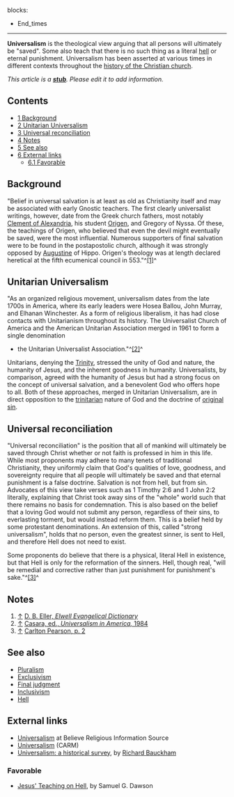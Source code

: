 blocks:
- End_times
---
**Universalism** is the theological view arguing that all persons
will ultimately be "saved". Some also teach that there is no such
thing as a literal [hell](Hell "Hell") or eternal punishment.
Universalism has been asserted at various times in different
contexts throughout the
[history of the Christian church](Church_history "Church history").

*This article is a **[stub](http://www.theopedia.com/Category:Theopedia_stubs "Category:Theopedia stubs")**. Please edit it to add information.*
## Contents

-   [1 Background](#Background)
-   [2 Unitarian Universalism](#Unitarian_Universalism)
-   [3 Universal reconciliation](#Universal_reconciliation)
-   [4 Notes](#Notes)
-   [5 See also](#See_also)
-   [6 External links](#External_links)
    -   [6.1 Favorable](#Favorable)


## Background

"Belief in universal salvation is at least as old as Christianity
itself and may be associated with early Gnostic teachers. The first
clearly universalist writings, however, date from the Greek church
fathers, most notably
[Clement of Alexandria](Clement_of_Alexandria "Clement of Alexandria"),
his student [Origen](Origen "Origen"), and Gregory of Nyssa. Of
these, the teachings of Origen, who believed that even the devil
might eventually be saved, were the most influential. Numerous
supporters of final salvation were to be found in the postapostolic
church, although it was strongly opposed by
[Augustine](Augustine "Augustine") of Hippo. Origen's theology was
at length declared heretical at the fifth ecumenical council in
553."^[[1]](#note-0)^

## Unitarian Universalism

"As an organized religious movement, universalism dates from the
late 1700s in America, where its early leaders were Hosea Ballou,
John Murray, and Elhanan Winchester. As a form of religious
liberalism, it has had close contacts with Unitarianism throughout
its history. The Universalist Church of America and the American
Unitarian Association merged in 1961 to form a single denomination
- the Unitarian Universalist Association."^[[2]](#note-1)^

Unitarians, denying the [Trinity](Trinity "Trinity"), stressed the
unity of God and nature, the humanity of Jesus, and the inherent
goodness in humanity. Universalists, by comparison, agreed with the
humanity of Jesus but had a strong focus on the concept of
universal salvation, and a benevolent God who offers hope to all.
Both of these approaches, merged in Unitarian Universalism, are in
direct opposition to the [trinitarian](Trinity "Trinity") nature of
God and the doctrine of
[original sin](Original_Sin "Original Sin").

## Universal reconciliation

"Universal reconciliation" is the position that all of mankind will
ultimately be saved through Christ whether or not faith is
professed in him in this life. While most proponents may adhere to
many tenets of traditional Christianity, they uniformly claim that
God's qualities of love, goodness, and sovereignty require that all
people will ultimately be saved and that eternal punishment is a
false doctrine. Salvation is not from hell, but from sin. Advocates
of this view take verses such as 1 Timothy 2:6 and 1 John 2:2
literally, explaining that Christ took away sins of the "whole"
world such that there remains no basis for condemnation. This is
also based on the belief that a loving God would not submit any
person, regardless of their sins, to everlasting torment, but would
instead reform them. This is a belief held by some protestant
denominations. An extension of this, called "strong universalism",
holds that no person, even the greatest sinner, is sent to Hell,
and therefore Hell does not need to exist.

Some proponents do believe that there is a physical, literal Hell
in existence, but that Hell is only for the reformation of the
sinners. Hell, though real, "will be remedial and corrective rather
than just punishment for punishment's sake."^[[3]](#note-2)^

## Notes

1.  [↑](#ref-0)
    [D. B. Eller, *Elwell Evangelical Dictionary*](http://mb-soft.com/believe/txc/universa.htm)
2.  [↑](#ref-1)
    [Casara, ed., *Universalism in America,* 1984](http://mb-soft.com/believe/txc/universa.htmE.)
3.  [↑](#ref-2)
    [Carlton Pearson, p. 2](http://www.higherd.org/PDFs/Inclusion_trifold.pdf)

## See also

-   [Pluralism](Pluralism "Pluralism")
-   [Exclusivism](Exclusivism "Exclusivism")
-   [Final judgment](Final_judgment "Final judgment")
-   [Inclusivism](Inclusivism "Inclusivism")
-   [Hell](Hell "Hell")

## External links

-   [Universalism](http://mb-soft.com/believe/txc/universa.htm) at
    Believe Religious Information Source
-   [Universalism](http://www.carm.org/universalism.htm) (CARM)
-   [Universalism: a historical survey](http://www.theologicalstudies.org.uk/article_universalism_bauckham.html),
    by [Richard Bauckham](Richard_Bauckham "Richard Bauckham")

### Favorable

-   [Jesus' Teaching on Hell](http://www.tentmaker.org/articles/jesusteachingonhell.html),
    by Samuel G. Dawson



